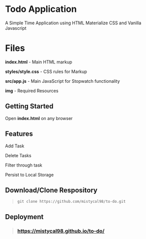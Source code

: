 # Todo Application
A Simple Time Application using HTML Materialize CSS and Vanilla Javascript

# Files
**index.html** - Main HTML markup

**styles/style.css** - CSS rules for Markup

**src/app.js** - Main JavaScript for Stopwatch functionality

**img** - Required Resources

## Getting Started

Open **index.html** on any browser

## Features
Add Task 

Delete Tasks

Filter through task

Persist to Local Storage

## Download/Clone Respository
>  `git clone https://github.com/mistycal98/to-do.git` 

## Deployment

> ###   https://mistycal98.github.io/to-do/